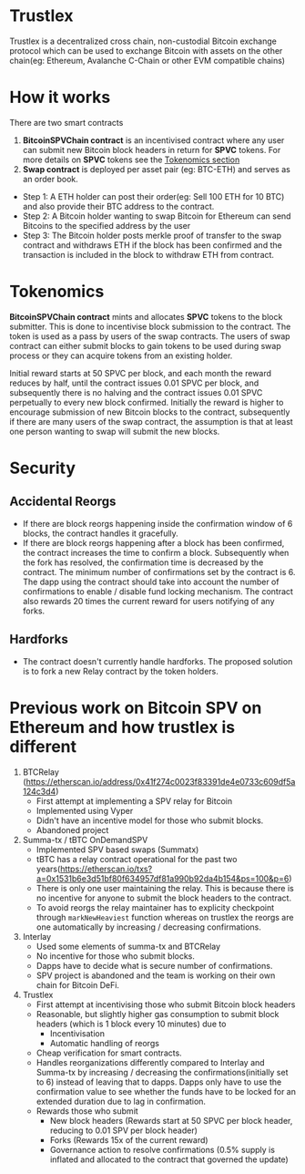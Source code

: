 # Trustlex
Trustlex is a decentralized cross chain, non-custodial Bitcoin exchange protocol which can be used to exchange Bitcoin with assets on the other chain(eg: Ethereum, Avalanche C-Chain or other EVM compatible chains)

# How it works
There are two smart contracts 
1. **BitcoinSPVChain contract** is an incentivised contract where any user can submit new Bitcoin block headers in return for **SPVC** tokens. For more details on **SPVC** tokens see the [Tokenomics section](#Tokenomics)
2. **Swap contract** is deployed per asset pair (eg: BTC-ETH) and serves as an order book. 
 - Step 1: A ETH holder can post their order(eg: Sell 100 ETH for 10 BTC) and also provide their BTC address to the contract. 
 - Step 2: A Bitcoin holder wanting to swap Bitcoin for Ethereum can send Bitcoins to the specified address by the user
 - Step 3: The Bitcoin holder posts merkle proof of transfer to the swap contract and withdraws ETH if the block has been confirmed and the transaction is included in the block to withdraw ETH from contract.

# Tokenomics
**BitcoinSPVChain contract** mints and allocates **SPVC** tokens to the block submitter. This is done to incentivise block submission to the contract. The token is used as a pass by users of the swap contracts. The users of swap contract can either submit blocks to gain tokens to be used during swap process or they can acquire tokens from an existing holder.

Initial reward starts at 50 SPVC per block, and each month the reward reduces by half, until the contract issues 0.01 SPVC per block, and subsequently there is no halving and the contract issues 0.01 SPVC perpetually to every new block confirmed. Initially the reward is higher to encourage submission of new Bitcoin blocks to the contract, subsequently if there are many users of the swap contract, the assumption is that at least one person wanting to swap will submit the new blocks.

# Security

## Accidental Reorgs
- If there are block reorgs happening inside the confirmation window of 6 blocks, the contract handles it gracefully.
- If there are block reorgs happening after a block has been confirmed, the contract increases the time to confirm a block. Subsequently when the fork has resolved, the confirmation time is decreased by the contract. The minimum number of confirmations set by the contract is 6. The dapp using the contract should take into account the number of confirmations to enable / disable fund locking mechanism. The contract also rewards 20 times the current reward for users notifying of any forks.

## Hardforks
- The contract doesn't currently handle hardforks. The proposed solution is to fork a new Relay contract by the token holders.


# Previous work on Bitcoin SPV on Ethereum and how trustlex is different
1. BTCRelay (https://etherscan.io/address/0x41f274c0023f83391de4e0733c609df5a124c3d4)
    * First attempt at implementing a SPV relay for Bitcoin
    * Implemented using Vyper
    * Didn't have an incentive model for those who submit blocks.
    * Abandoned project
2. Summa-tx / tBTC OnDemandSPV
    * Implemented SPV based swaps (Summatx)
    * tBTC has a relay contract operational for the past two years(https://etherscan.io/txs?a=0x1531b6e3d51bf80f634957df81a990b92da4b154&ps=100&p=6)
    * There is only one user maintaining the relay. This is because there is no incentive for anyone to submit the block headers to the contract.
    * To avoid reorgs the relay maintainer has to explicity checkpoint through `markNewHeaviest` function whereas on trustlex the reorgs are one automatically by increasing / decreasing confirmations.
3. Interlay
    * Used some elements of summa-tx and BTCRelay
    * No incentive for those who submit blocks.
    * Dapps have to decide what is secure number of confirmations.
    * SPV project is abandoned and the team is working on their own chain for Bitcoin DeFi.
4. Trustlex
    * First attempt at incentivising those who submit Bitcoin block headers
    * Reasonable, but slightly higher gas consumption to submit block headers (which is 1 block every 10 minutes) due to
        * Incentivisation
        * Automatic handling of reorgs
    * Cheap verification for smart contracts.
    * Handles reorganizations differently compared to Interlay and Summa-tx by increasing / decreasing the confirmations(initially set to 6) instead of leaving that to dapps. Dapps only have to use the confirmation value to see whether the funds have to be locked for an extended duration due to lag in confirmation.
    * Rewards those who submit
        * New block headers (Rewards start at 50 SPVC per block header, reducing to 0.01 SPV per block header)
        * Forks (Rewards 15x of the current reward)
        * Governance action to resolve confirmations (0.5% supply is inflated and allocated to the contract that governed the update)
